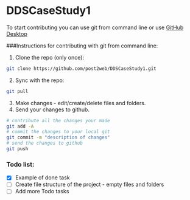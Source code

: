 # DDSCaseStudy1

To start contributing you can use git from command line or use [GitHub Desktop](https://desktop.github.com)

###Instructions for contributing with git from command line:

1. Clone the repo (only once):<br>
```sh
git clone https://github.com/post2web/DDSCaseStudy1.git
```
2. Sync with the repo:
```sh
git pull
```
3. Make changes - edit/create/delete files and folders.
4. Send your changes to github.<br/>
```sh
# contribute all the changes your made
git add -A
# commit the changes to your local git
git commit -m "description of changes"
# send the changes to github
git push
```

### Todo list:
- [x] Example of done task
- [ ] Create file structure of the project - empty files and folders 
- [ ] Add more Todo tasks
